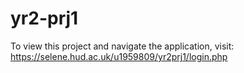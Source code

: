 # yr2-prj1


To view this project and navigate the application, visit:
https://selene.hud.ac.uk/u1959809/yr2prj1/login.php

